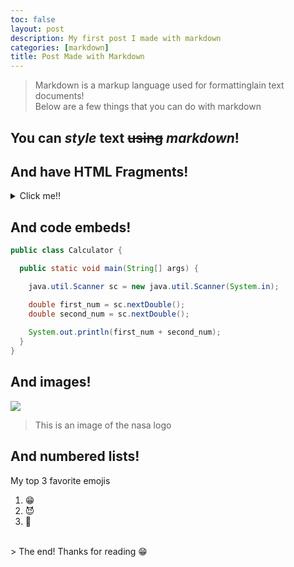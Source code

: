 ```yaml
---
toc: false
layout: post
description: My first post I made with markdown
categories: [markdown]
title: Post Made with Markdown
---
```

> Markdown is a markup language used for formattinglain text documents! <br>
Below are a few things that you can do with markdown

## You can *style* __text__ ~~using~~ *markdown*!


## And have HTML Fragments!
<details>
<summary>Click me!!</summary>
<table style="text-align: center;">
  <tr>
    <th>This is a table made in HTML!</th>
    <th>🤣</th>
  </tr>
  <tr>
    <td>😁</td>
    <td>🥺</td>
  </tr>
</table>
</details>

## And code embeds!
```java
public class Calculator {

  public static void main(String[] args) {

    java.util.Scanner sc = new java.util.Scanner(System.in);

    double first_num = sc.nextDouble();
    double second_num = sc.nextDouble();
    
    System.out.println(first_num + second_num);
  }
}
```

## And images!
![](https://www.nasa.gov/sites/default/files/thumbnails/image/s75-31690.jpeg)
> This is an image of the nasa logo

## And numbered lists!
My top 3 favorite emojis
1. 😁
2. 😈
3. 🥶

<br>
> The end! Thanks for reading 😁